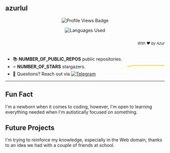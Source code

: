 ## azurlul

<p align="center">
	<img alt="Profile Views Badge" src="https://komarev.com/ghpvc/?username=azurlul&style=flat" />
</p>

<p align="center">
	<img alt="Languages Used"
	    src="https://github-readme-stats.vercel.app/api/top-langs/?username=azurlul&langs_count=10&layout=compact&theme=tokyonight&title_color=0x005ACE&icon_color=0x005ACE&hide_title=true"/>
</p>

<h6 align="right">
	<sub>
		With ❤️ by Azur
	</sub>
</h6>

- 📚️ **NUMBER_OF_PUBLIC_REPOS** public repositories.
- ⭐️ **NUMBER_OF_STARS** stargazers. <img align="right" alt="Stars graph" src="sparklines/stargazers.svg" height="18px" />
- 📧 Questions? Reach out via [![Telegram](https://img.shields.io/badge/Telegram-%230077B5.svg?logo=Telegram&logoColor=white)](https://t.me/reshowing)

---

## Fun Fact

I'm a newborn when it comes to coding, however, I'm open to learning everything needed when I'm autistically focused on something.

## Future Projects

I'm trying to reinforce my knowledge, especially in the Web domain, thanks to an idea we had with a couple of friends at school.
